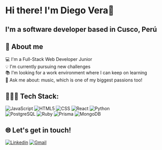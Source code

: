 <h1>Hi there! I'm Diego Vera👋</h1>
<h2>I'm a software developer based in Cusco, Perú</h2>

## 🚀 About me 
  💻 I'm a Full-Stack Web Developer Junior </br>
  💡 I'm currently pursuing new challenges </br>
  📚 I'm looking for a work environment where I can keep on learning </br>
  💬 Ask me about: music, which is one of my biggest passions too! </br>

## 🧑🏽‍💻 Tech Stack:
![JavaScript](https://img.shields.io/badge/-JavaScript-333333?style=for-the-badge&logo=javascript)
![HTML5](https://img.shields.io/badge/-HTML5-333333?style=for-the-badge&logo=HTML5)
![CSS](https://img.shields.io/badge/-CSS-333333?style=for-the-badge&logo=CSS3&logoColor=1572B6)
![React](https://img.shields.io/badge/-React-333333?style=for-the-badge&logo=react)
![Python](https://img.shields.io/badge/Python-FFD43B?style=for-the-badge&logo=python&logoColor=blue)
</br>
![PostgreSQL](https://img.shields.io/badge/-PostgreSQL-333333?style=for-the-badge&logo=postgresql)
![Ruby](https://img.shields.io/badge/-Ruby-333333?style=for-the-badge&logo=ruby&logoColor=red)
![Prisma](https://img.shields.io/badge/Prisma-3982CE?style=for-the-badge&logo=Prisma&logoColor=white)
![MongoDB](https://img.shields.io/badge/MongoDB-4EA94B?style=for-the-badge&logo=mongodb&logoColor=white)

## 🌐 Let's get in touch!
[![Linkedin](https://img.shields.io/badge/linkedin-0A66C2?style=for-the-badge&logo=linkedin&logoColor=white)](https://www.linkedin.com/in/diego-alejandro-vera-trujillo/)
[![Gmail](https://img.shields.io/badge/-Gmail-333333?style=for-the-badge&logo=gmail)](diegoverat1796@gmail.com)

